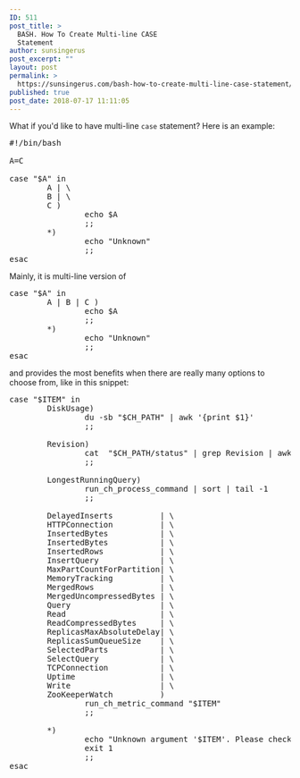 ```yaml
---
ID: 511
post_title: >
  BASH. How To Create Multi-line CASE
  Statement
author: sunsingerus
post_excerpt: ""
layout: post
permalink: >
  https://sunsingerus.com/bash-how-to-create-multi-line-case-statement/
published: true
post_date: 2018-07-17 11:11:05
---
```

What if you'd like to have multi-line <code>case</code> statement?
Here is an example:
<pre>
#!/bin/bash

A=C

case "$A" in
        A | \
        B | \
        C )
                echo $A
                ;;
        *)
                echo "Unknown"
                ;;
esac
</pre>

Mainly, it is multi-line version of

<pre>
case "$A" in
        A | B | C )
                echo $A
                ;;
        *)
                echo "Unknown"
                ;;
esac
</pre>

and provides the most benefits when there are really many options to choose from, like in this snippet:

<pre>
case "$ITEM" in
        DiskUsage)
                du -sb "$CH_PATH" | awk '{print $1}'
                ;;

        Revision)
                cat  "$CH_PATH/status" | grep Revision | awk '{print $2}'
                ;;

        LongestRunningQuery)
                run_ch_process_command | sort | tail -1
                ;;

        DelayedInserts          | \
        HTTPConnection          | \
        InsertedBytes           | \
        InsertedBytes           | \
        InsertedRows            | \
        InsertQuery             | \
        MaxPartCountForPartition| \
        MemoryTracking          | \
        MergedRows              | \
        MergedUncompressedBytes | \
        Query                   | \
        Read                    | \
        ReadCompressedBytes     | \
        ReplicasMaxAbsoluteDelay| \
        ReplicasSumQueueSize    | \
        SelectedParts           | \
        SelectQuery             | \
        TCPConnection           | \
        Uptime                  | \
        Write                   | \
        ZooKeeperWatch          )
                run_ch_metric_command "$ITEM"
                ;;

        *)
                echo "Unknown argument '$ITEM'. Please check command to run"
                exit 1
                ;;
esac
</pre>